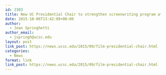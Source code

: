 ```yaml
---
id: 2303
title: New UC Presidential Chair to strengthen screenwriting program at UC Santa Cruz
date: 2015-10-06T13:42:09+00:00
author:
  - Joan Springhetti
author_email:
  - jspringh@ucsc.edu
layout: post
link_post: https://news.ucsc.edu/2015/09/film-presidential-chair.html
categories:
  - News
format: link
link_post: https://news.ucsc.edu/2015/09/film-presidential-chair.html
---
```

